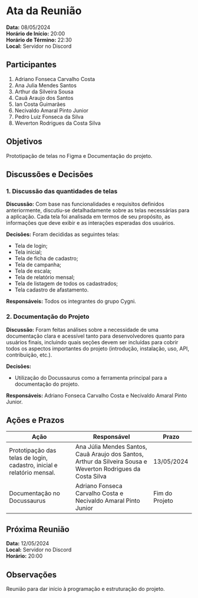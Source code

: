 # Ata da Reunião

**Data:** 08/05/2024  
**Horário de Início:** 20:00  
**Horário de Término:** 22:30  
**Local:** Servidor no Discord

## Participantes
1. Adriano Fonseca Carvalho Costa
2. Ana Julia Mendes Santos
3. Arthur da Silveira Sousa
4. Cauã Araujo dos Santos
5. Ian Costa Guimarães
6. Necivaldo Amaral Pinto Junior
7. Pedro Luiz Fonseca da Silva
8. Weverton Rodrigues da Costa Silva

## Objetivos
Prototipação de telas no Figma e Documentação do projeto.

## Discussões e Decisões

### 1. Discussão das quantidades de telas
**Discussão:**
Com base nas funcionalidades e requisitos definidos anteriormente, discutiu-se detalhadamente sobre as telas necessárias para a aplicação.
Cada tela foi analisada em termos de seu propósito, as informações que deve exibir e as interações esperadas dos usuários.

**Decisões:**
Foram decididas as seguintes telas:
- Tela de login;
- Tela inicial;
- Tela de ficha de cadastro;
- Tela de campanha;
- Tela de escala;
- Tela de relatório mensal;
- Tela de listagem de todos os cadastrados;
- Tela cadastro de afastamento.

**Responsáveis:**
Todos os integrantes do grupo Cygni.

### 2. Documentação do Projeto
**Discussão:**
Foram feitas análises sobre a necessidade de uma documentação clara e acessível tanto para desenvolvedores quanto para usuários finais, incluindo quais seções devem ser incluídas para cobrir todos os aspectos importantes do projeto (introdução, instalação, uso, API, contribuição, etc.).

**Decisões:**
- Utilização do Docussaurus como a ferramenta principal para a documentação do projeto.

**Responsáveis:**
Adriano Fonseca Carvalho Costa e Necivaldo Amaral Pinto Junior.


## Ações e Prazos
| Ação                             | Responsável             | Prazo         |
| -------------------------------- | ----------------------- | ------------- |
| Prototipação das telas de login, cadastro, inicial e  relatório mensal.            | Ana Júlia Mendes Santos, Cauã Araujo dos Santos, Arthur da Silveira Sousa e  Weverton Rodrigues da Costa Silva | 13/05/2024 |
| Documentação no Docussaurus            | Adriano Fonseca Carvalho Costa e Necivaldo Amaral Pinto Junior | Fim do Projeto |


## Próxima Reunião
**Data:** 12/05/2024  
**Local:** Servidor no Discord  
**Horário:** 20:00  

## Observações
Reunião para dar início à programação e estruturação do projeto.

